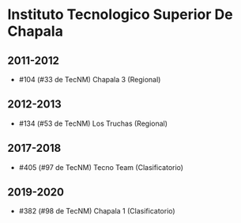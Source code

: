 # Instituto Tecnologico Superior De Chapala

## 2011-2012

- #104 (#33 de TecNM) Chapala 3 (Regional)

## 2012-2013

- #134 (#53 de TecNM) Los Truchas (Regional)

## 2017-2018

- #405 (#97 de TecNM) Tecno Team (Clasificatorio)

## 2019-2020

- #382 (#98 de TecNM) Chapala 1 (Clasificatorio)


